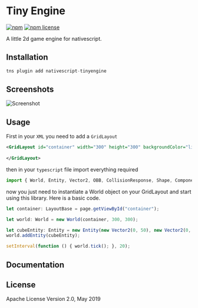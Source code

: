 # Tiny Engine

[![npm](https://img.shields.io/npm/v/nativescript-tinyengine.svg)](https://github.com/Upd4ting/nativescript-tinyengine) [![npm license](https://img.shields.io/npm/l/nativescript-tinyengine.svg)](https://github.com/Upd4ting/nativescript-tinyengine)

A little 2d game engine for nativescript.

## Installation

```javascript
tns plugin add nativescript-tinyengine
```

## Screenshots

![Screenshot](https://i.gyazo.com/6a5f01f95c2bdbbeb4dd80e848443c0a.gif)

## Usage 

First in your `XML` you need to add a `GridLayout`

```xml
<GridLayout id="container" width="300" height="300" backgroundColor="lightgreen">
        
</GridLayout>
```

then in your `typescript` file import everything required

```typescript
import { World, Entity, Vector2, OBB, CollisionResponse, Shape, Component, CircleShape, CubeShape, ImageShape } from 'nativescript-tinyengine';
```

now you just need to instantiate a World object on your GridLayout and start using this library. Here is a basic code.

```typescript
let container: LayoutBase = page.getViewById("container");

let world: World = new World(container, 300, 300);

let cubeEntity: Entity = new Entity(new Vector2(0, 50), new Vector2(0, 0), 45, new CubeShape(20, 20, '#FFFFFF'));
world.addEntity(cubeEntity);

setInterval(function () { world.tick(); }, 20);
```

## Documentation


    
## License

Apache License Version 2.0, May 2019
